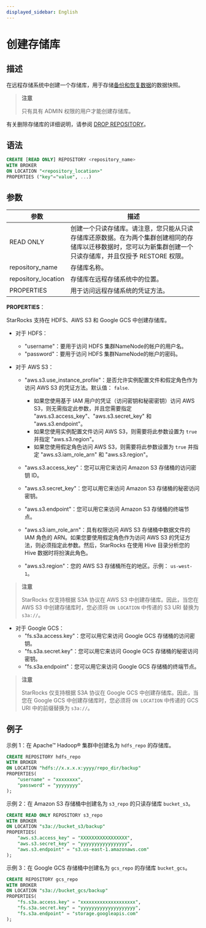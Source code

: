```yaml
---
displayed_sidebar: English
---
```


# 创建存储库

## 描述

在远程存储系统中创建一个存储库，用于存储[备份和恢复数据](../../../administration/Backup_and_restore.md)的数据快照。

> **注意**
>
> 只有具有 ADMIN 权限的用户才能创建存储库。

有关删除存储库的详细说明，请参阅 [DROP REPOSITORY](../data-definition/DROP_REPOSITORY.md)。

## 语法

```SQL
CREATE [READ ONLY] REPOSITORY <repository_name>
WITH BROKER
ON LOCATION "<repository_location>"
PROPERTIES ("key"="value", ...)
```

## 参数

| **参数**       | **描述**                                              |
| ------------------- | ------------------------------------------------------------ |
| READ ONLY           | 创建一个只读存储库。请注意，您只能从只读存储库还原数据。在为两个集群创建相同的存储库以迁移数据时，您可以为新集群创建一个只读存储库，并且仅授予 RESTORE 权限。|
| repository_name     | 存储库名称。                                             |
| repository_location | 存储库在远程存储系统中的位置。     |
| PROPERTIES          | 用于访问远程存储系统的凭证方法。 |

**PROPERTIES**：

StarRocks 支持在 HDFS、AWS S3 和 Google GCS 中创建存储库。

- 对于 HDFS：
  - "username"：要用于访问 HDFS 集群NameNode的帐户的用户名。
  - "password"：要用于访问 HDFS 集群NameNode的帐户的密码。

- 对于 AWS S3：
  - "aws.s3.use_instance_profile"：是否允许实例配置文件和假定角色作为访问 AWS S3 的凭证方法。默认值： `false`. 

    - 如果您使用基于 IAM 用户的凭证（访问密钥和秘密密钥）访问 AWS S3，则无需指定此参数，并且您需要指定 "aws.s3.access_key"、"aws.s3.secret_key" 和 "aws.s3.endpoint"。
    - 如果您使用实例配置文件访问 AWS S3，则需要将此参数设置为 `true` 并指定 "aws.s3.region"。
    - 如果您使用假定角色访问 AWS S3，则需要将此参数设置为 `true` 并指定 "aws.s3.iam_role_arn" 和 "aws.s3.region"。
  
  - "aws.s3.access_key"：您可以用它来访问 Amazon S3 存储桶的访问密钥 ID。
  - "aws.s3.secret_key"：您可以用它来访问 Amazon S3 存储桶的秘密访问密钥。
  - "aws.s3.endpoint"：您可以用它来访问 Amazon S3 存储桶的终端节点。
  - "aws.s3.iam_role_arn"：具有权限访问 AWS S3 存储桶中数据文件的 IAM 角色的 ARN。如果您要使用假定角色作为访问 AWS S3 的凭证方法，则必须指定此参数。然后，StarRocks 在使用 Hive 目录分析您的 Hive 数据时将扮演此角色。
  - "aws.s3.region"：您的 AWS S3 存储桶所在的地区。示例： `us-west-1`。

> **注意**
>
> StarRocks 仅支持根据 S3A 协议在 AWS S3 中创建存储库。因此，当您在 AWS S3 中创建存储库时，您必须将 `ON LOCATION` 中传递的 S3 URI 替换为 `s3a://`。

- 对于 Google GCS：
  - "fs.s3a.access.key"：您可以用它来访问 Google GCS 存储桶的访问密钥。
  - "fs.s3a.secret.key"：您可以用它来访问 Google GCS 存储桶的秘密访问密钥。
  - "fs.s3a.endpoint"：您可以用它来访问 Google GCS 存储桶的终端节点。

> **注意**
>
> StarRocks 仅支持根据 S3A 协议在 Google GCS 中创建存储库。因此，当您在 Google GCS 中创建存储库时，您必须将 `ON LOCATION` 中传递的 GCS URI 中的前缀替换为 `s3a://`。

## 例子

示例 1：在 Apache™ Hadoop® 集群中创建名为 `hdfs_repo` 的存储库。

```SQL
CREATE REPOSITORY hdfs_repo
WITH BROKER
ON LOCATION "hdfs://x.x.x.x:yyyy/repo_dir/backup"
PROPERTIES(
    "username" = "xxxxxxxx",
    "password" = "yyyyyyyy"
);
```

示例 2：在 Amazon S3 存储桶中创建名为 `s3_repo` 的只读存储库 `bucket_s3`。

```SQL
CREATE READ ONLY REPOSITORY s3_repo
WITH BROKER
ON LOCATION "s3a://bucket_s3/backup"
PROPERTIES(
    "aws.s3.access_key" = "XXXXXXXXXXXXXXXXX",
    "aws.s3.secret_key" = "yyyyyyyyyyyyyyyyy",
    "aws.s3.endpoint" = "s3.us-east-1.amazonaws.com"
);
```

示例 3：在 Google GCS 存储桶中创建名为 `gcs_repo` 的存储库 `bucket_gcs`。

```SQL
CREATE REPOSITORY gcs_repo
WITH BROKER
ON LOCATION "s3a://bucket_gcs/backup"
PROPERTIES(
    "fs.s3a.access.key" = "xxxxxxxxxxxxxxxxxxxx",
    "fs.s3a.secret.key" = "yyyyyyyyyyyyyyyyyyyy",
    "fs.s3a.endpoint" = "storage.googleapis.com"
);
```
